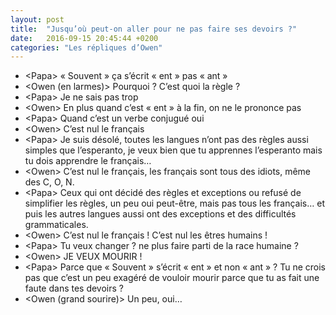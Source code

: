```yaml
---
layout: post
title:  "Jusqu’où peut-on aller pour ne pas faire ses devoirs ?"
date:   2016-09-15 20:45:44 +0200
categories: "Les répliques d’Owen"
---
```


-   \<Papa\> « Souvent » ça s’écrit « ent » pas « ant »
-   \<Owen (en larmes)\> Pourquoi ? C’est quoi la règle ?
-   \<Papa\> Je ne sais pas trop
-   \<Owen\> En plus quand c’est « ent » à la fin, on ne le prononce pas
-   \<Papa\> Quand c’est un verbe conjugué oui
-   \<Owen\> C’est nul le français
-   \<Papa\> Je suis désolé, toutes les langues n’ont pas des règles
    aussi simples que l’esperanto, je veux bien que tu apprennes
    l’esperanto mais tu dois apprendre le français…
-   \<Owen\> C’est nul le français, les français sont tous des idiots,
    même des C, O, N.
-   \<Papa\> Ceux qui ont décidé des règles et exceptions ou refusé de
    simplifier les règles, un peu oui peut-être, mais pas tous les
    français… et puis les autres langues aussi ont des exceptions et
    des difficultés grammaticales.
-   \<Owen\> C’est nul le français ! C’est nul les êtres humains !
-   \<Papa\> Tu veux changer ? ne plus faire parti de la race humaine ?
-   \<Owen\> JE VEUX MOURIR !
-   \<Papa\> Parce que « Souvent » s’écrit « ent » et non « ant » ? Tu
    ne crois pas que c’est un peu exagéré de vouloir mourir parce que tu
    as fait une faute dans tes devoirs ?
-   \<Owen (grand sourire)\> Un peu, oui…
